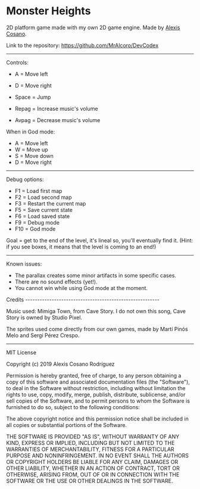 # Monster Heights
2D platform game made with my own 2D game engine.
Made by [Alexis Cosano](https://github.com/AlexisCosano).

Link to the repository: https://github.com/MrAlcoro/DevCodex


----------------------------------------------------------------------

Controls:

- A = Move left
- D = Move right
- Space = Jump

- Repag = Increase music's volume
- Avpag = Decrease music's volume

When in God mode:

- A = Move left
- W = Move up
- S = Move down
- D = Move right

----------------------------------------------------------------------

Debug options:

- F1 = Load first map
- F2 = Load second map
- F3 = Restart the current map
- F5 = Save current state
- F6 = Load saved state
- F9 = Debug mode
- F10 = God mode

Goal = get to the end of the level, it's lineal so, you'll eventually find it. (Hint: if you see boxes, it means that the level is coming to an end!)

----------------------------------------------------------------------

Known issues:

- The parallax creates some minor artifacts in some specific cases.
- There are no sound effects (yet!).
- You cannot win while using God mode at the moment.

Credits --------------------------------------------------------

Music used: Mimiga Town, from Cave Story. I do not own this song, Cave Story is owned by Studio Pixel.

The sprites used come directly from our own games, made by Martí Pinós Melo and Sergi Pérez Crespo.

--------------------------------------------------------------------------
MIT License

Copyright (c) 2019 Alexis Cosano Rodríguez 

Permission is hereby granted, free of charge, to any person obtaining a copy
of this software and associated documentation files (the "Software"), to deal
in the Software without restriction, including without limitation the rights
to use, copy, modify, merge, publish, distribute, sublicense, and/or sell
copies of the Software, and to permit persons to whom the Software is
furnished to do so, subject to the following conditions:

The above copyright notice and this permission notice shall be included in all
copies or substantial portions of the Software.

THE SOFTWARE IS PROVIDED "AS IS", WITHOUT WARRANTY OF ANY KIND, EXPRESS OR
IMPLIED, INCLUDING BUT NOT LIMITED TO THE WARRANTIES OF MERCHANTABILITY,
FITNESS FOR A PARTICULAR PURPOSE AND NONINFRINGEMENT. IN NO EVENT SHALL THE
AUTHORS OR COPYRIGHT HOLDERS BE LIABLE FOR ANY CLAIM, DAMAGES OR OTHER
LIABILITY, WHETHER IN AN ACTION OF CONTRACT, TORT OR OTHERWISE, ARISING FROM,
OUT OF OR IN CONNECTION WITH THE SOFTWARE OR THE USE OR OTHER DEALINGS IN THE
SOFTWARE.
